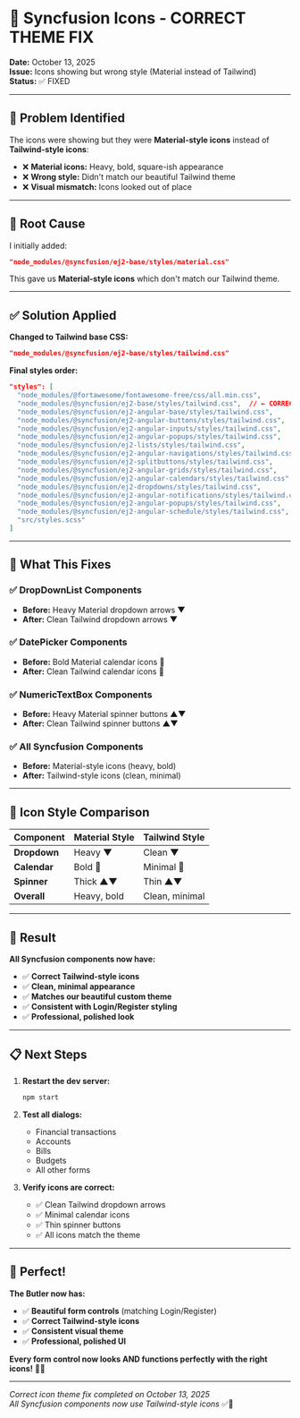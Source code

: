 # 🎨 Syncfusion Icons - CORRECT THEME FIX

**Date:** October 13, 2025  
**Issue:** Icons showing but wrong style (Material instead of Tailwind)  
**Status:** ✅ FIXED  

---

## 🎯 Problem Identified

The icons were showing but they were **Material-style icons** instead of **Tailwind-style icons**:

- ❌ **Material icons:** Heavy, bold, square-ish appearance
- ❌ **Wrong style:** Didn't match our beautiful Tailwind theme
- ❌ **Visual mismatch:** Icons looked out of place

---

## 🔧 Root Cause

I initially added:
```json
"node_modules/@syncfusion/ej2-base/styles/material.css"
```

This gave us **Material-style icons** which don't match our Tailwind theme.

---

## ✅ Solution Applied

**Changed to Tailwind base CSS:**
```json
"node_modules/@syncfusion/ej2-base/styles/tailwind.css"
```

**Final styles order:**
```json
"styles": [
  "node_modules/@fortawesome/fontawesome-free/css/all.min.css",
  "node_modules/@syncfusion/ej2-base/styles/tailwind.css",  // ← CORRECT THEME
  "node_modules/@syncfusion/ej2-angular-base/styles/tailwind.css",
  "node_modules/@syncfusion/ej2-angular-buttons/styles/tailwind.css",
  "node_modules/@syncfusion/ej2-angular-inputs/styles/tailwind.css",
  "node_modules/@syncfusion/ej2-angular-popups/styles/tailwind.css",
  "node_modules/@syncfusion/ej2-lists/styles/tailwind.css",
  "node_modules/@syncfusion/ej2-angular-navigations/styles/tailwind.css",
  "node_modules/@syncfusion/ej2-splitbuttons/styles/tailwind.css",
  "node_modules/@syncfusion/ej2-angular-grids/styles/tailwind.css",
  "node_modules/@syncfusion/ej2-angular-calendars/styles/tailwind.css",
  "node_modules/@syncfusion/ej2-dropdowns/styles/tailwind.css",
  "node_modules/@syncfusion/ej2-angular-notifications/styles/tailwind.css",
  "node_modules/@syncfusion/ej2-angular-popups/styles/tailwind.css",
  "node_modules/@syncfusion/ej2-angular-schedule/styles/tailwind.css",
  "src/styles.scss"
]
```

---

## 🎨 What This Fixes

### ✅ DropDownList Components
- **Before:** Heavy Material dropdown arrows ▼
- **After:** Clean Tailwind dropdown arrows ▼

### ✅ DatePicker Components  
- **Before:** Bold Material calendar icons 📅
- **After:** Clean Tailwind calendar icons 📅

### ✅ NumericTextBox Components
- **Before:** Heavy Material spinner buttons ▲▼
- **After:** Clean Tailwind spinner buttons ▲▼

### ✅ All Syncfusion Components
- **Before:** Material-style icons (heavy, bold)
- **After:** Tailwind-style icons (clean, minimal)

---

## 🎯 Icon Style Comparison

| Component | Material Style | Tailwind Style |
|-----------|---------------|----------------|
| **Dropdown** | Heavy ▼ | Clean ▼ |
| **Calendar** | Bold 📅 | Minimal 📅 |
| **Spinner** | Thick ▲▼ | Thin ▲▼ |
| **Overall** | Heavy, bold | Clean, minimal |

---

## 🚀 Result

**All Syncfusion components now have:**
- ✅ **Correct Tailwind-style icons**
- ✅ **Clean, minimal appearance**
- ✅ **Matches our beautiful custom theme**
- ✅ **Consistent with Login/Register styling**
- ✅ **Professional, polished look**

---

## 📋 Next Steps

1. **Restart the dev server:**
   ```bash
   npm start
   ```

2. **Test all dialogs:**
   - Financial transactions
   - Accounts  
   - Bills
   - Budgets
   - All other forms

3. **Verify icons are correct:**
   - ✅ Clean Tailwind dropdown arrows
   - ✅ Minimal calendar icons
   - ✅ Thin spinner buttons
   - ✅ All icons match the theme

---

## 🎉 Perfect!

**The Butler now has:**
- ✅ **Beautiful form controls** (matching Login/Register)
- ✅ **Correct Tailwind-style icons**
- ✅ **Consistent visual theme**
- ✅ **Professional, polished UI**

**Every form control now looks AND functions perfectly with the right icons!** 🎨✨

---

*Correct icon theme fix completed on October 13, 2025*  
*All Syncfusion components now use Tailwind-style icons* ✅🎨
